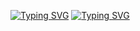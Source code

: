 <a href="https://git.io/typing-svg"><img src="https://readme-typing-svg.herokuapp.com?font=Fira+Code&pause=1000&color=DCAFF7&random=false&width=435&lines=Hi!+I%60m+Sunnymeouwu+" alt="Typing SVG" /></a>
<a href="https://git.io/typing-svg"><img src="https://readme-typing-svg.herokuapp.com?font=Fira+Code&pause=1000&color=DCAFF7&random=false&width=435&lines=Hi!+I%60m+Sunnymeouwu+" alt="Typing SVG" /></a>

